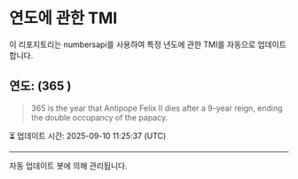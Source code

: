 
# 연도에 관한 TMI

이 리포지토리는 numbersapi를 사용하여 특정 년도에 관한 TMI를 자동으로 업데이트합니다.

## 연도: (365 )
> 365 is the year that Antipope Felix II dies after a 9-year reign, ending the double occupancy of the papacy.

⏳ 업데이트 시간: 2025-09-10 11:25:37 (UTC)

---
자동 업데이트 봇에 의해 관리됩니다.
